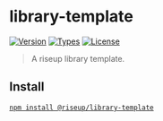 # library-template

[![Version](https://img.shields.io/npm/v/@riseup/library-template.svg)](https://www.npmjs.com/package/@riseup/library-template)
[![Types](https://img.shields.io/npm/types/@riseup/library-template.svg)](https://www.npmjs.com/package/@riseup/library-template)
[![License](https://img.shields.io/github/license/rafamel/riseup.svg)](https://github.com/rafamel/riseup/blob/master/LICENSE)

> A riseup library template.

## Install

[`npm install @riseup/library-template`](https://www.npmjs.com/package/@riseup/library-template)
